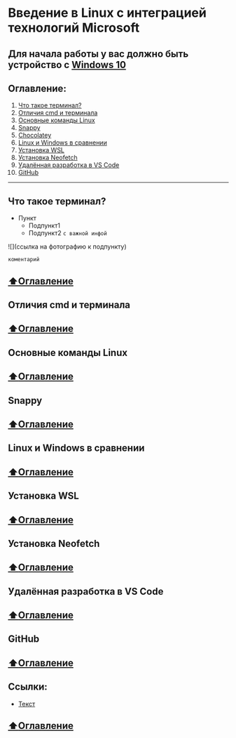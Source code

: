 # Введение в Linux с интеграцией технологий Microsoft
**Для начала работы у вас должно быть устройство с [Windows 10](https://www.microsoft.com/ru-ru/software-download/windows10)**
---
## Оглавление:
1) [Что такое терминал?](#Что-такое-терминал?)
2) [Отличия cmd и терминала](#Отличия-cmd-и-терминала)
3) [Основные команды Linux](#Основные-команды-Linux)
4) [Snappy](#Snappy)
5) [Chocolatey](#Chocolatey)
6) [Linux и Windows в сравнении](#Linux-и-Windows-в-сравнении)
7) [Установка WSL](#Установка-WSL)
8) [Установка Neofetch](#Установка-Neofetch)
9) [Удалённая разработка в VS Code](#Удалённая-разработка-в-VS-Code)
10) [GitHub](#GitHub)
---
## Что такое терминал?
* Пункт
  * Подпункт1
  * Подпункт2 ```с важной инфой```

![](ссылка на фотографию к подпункту)
```
коментарий
```
   
[:arrow_up:Оглавление](#Оглавление)
---
## Отличия cmd и терминала


[:arrow_up:Оглавление](#Оглавление)
---
## Основные команды Linux


[:arrow_up:Оглавление](#Оглавление)
---
## Snappy


[:arrow_up:Оглавление](#Оглавление)
---
## Linux и Windows в сравнении


[:arrow_up:Оглавление](#Оглавление)
---
## Установка WSL


[:arrow_up:Оглавление](#Оглавление)
---
## Установка Neofetch


[:arrow_up:Оглавление](#Оглавление)
---
## Удалённая разработка в VS Code


[:arrow_up:Оглавление](#Оглавление)
---
## GitHub


[:arrow_up:Оглавление](#Оглавление)
---
## Ссылки:
* [Текст](ссылка)

[:arrow_up:Оглавление](#Оглавление)
---
